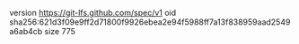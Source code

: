 version https://git-lfs.github.com/spec/v1
oid sha256:621d3f09e9ff2d71800f9926ebea2e94f5988ff7a13f838959aad2549a6ab4cb
size 775
